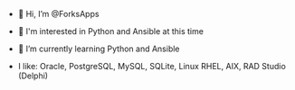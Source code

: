 - 👋 Hi, I’m @ForksApps
- 👀 I'm interested in Python and Ansible at this time
- 🌱 I’m currently learning Python and Ansible

-  I like: Oracle, PostgreSQL, MySQL, SQLite, Linux RHEL, AIX, RAD Studio (Delphi)

<!---
ForksApps/ForksApps is a ✨ special ✨ repository because its `README.md` (this file) appears on your GitHub profile.
You can click the Preview link to take a look at your changes.
--->

